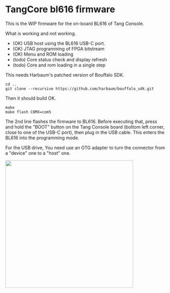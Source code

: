 # TangCore bl616 firmware 

This is the WIP firmware for the on-board BL616 of Tang Console.

What is working and not working.
* (OK) USB host using the BL616 USB-C port.
* (OK) JTAG programming of FPGA bitstream
* (OK) Menu and ROM loading
* (todo) Core status check and display refresh
* (todo) Core and rom loading in a single step

This needs Harbaum's patched version of Bouffalo SDK.

```
cd ..
git clone --recursive https://github.com/harbaum/bouffalo_sdk.git
```

Then it should build OK.

```
make
make flash COMX=com5
```

The 2nd line flashes the firmware to BL616. Before executing that, press and hold the "BOOT" button on the Tang Console board (bottom left corner, close to one of the USB-C port), then plug in the USB cable. This enters the BL616 into the programming mode.

For the USB drive, You need use an OTG adapter to turn the connector from a "device" one to a "host" one.

<a href="doc/usbdrive.jpg"><img src="https://github.com/nand2mario/tangcores/blob/main/doc/tangcores-dev-setup.jpg?raw=true" width=400 /></a>


